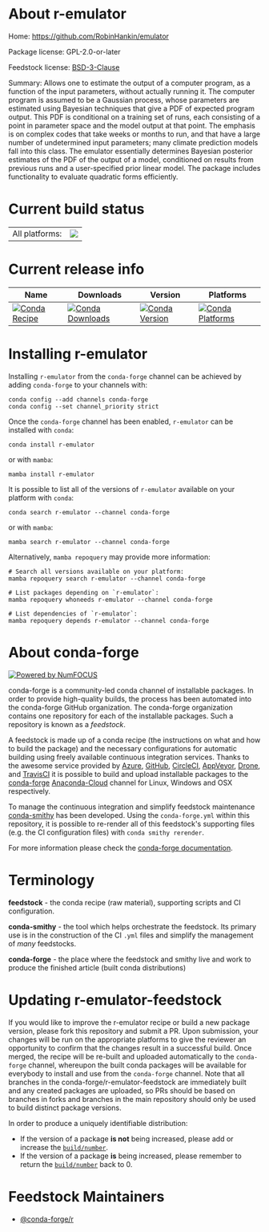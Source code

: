 About r-emulator
================

Home: https://github.com/RobinHankin/emulator

Package license: GPL-2.0-or-later

Feedstock license: [BSD-3-Clause](https://github.com/conda-forge/r-emulator-feedstock/blob/main/LICENSE.txt)

Summary: Allows one to estimate the output of a computer program, as a function of the input parameters, without actually running it. The computer program is assumed to be a Gaussian process, whose parameters are estimated using Bayesian techniques that give a PDF of expected program output.  This PDF is conditional on a training set of runs, each consisting of a point in parameter space and the model output at that point.  The emphasis is on complex codes that take weeks or months to run, and that have a large number of undetermined input parameters; many climate prediction models fall into this class.  The emulator essentially determines Bayesian posterior estimates of the PDF of the output of a model, conditioned on results from previous runs and a user-specified prior linear model.  The package includes functionality to evaluate quadratic forms efficiently.

Current build status
====================


<table><tr><td>All platforms:</td>
    <td>
      <a href="https://dev.azure.com/conda-forge/feedstock-builds/_build/latest?definitionId=15743&branchName=main">
        <img src="https://dev.azure.com/conda-forge/feedstock-builds/_apis/build/status/r-emulator-feedstock?branchName=main">
      </a>
    </td>
  </tr>
</table>

Current release info
====================

| Name | Downloads | Version | Platforms |
| --- | --- | --- | --- |
| [![Conda Recipe](https://img.shields.io/badge/recipe-r--emulator-green.svg)](https://anaconda.org/conda-forge/r-emulator) | [![Conda Downloads](https://img.shields.io/conda/dn/conda-forge/r-emulator.svg)](https://anaconda.org/conda-forge/r-emulator) | [![Conda Version](https://img.shields.io/conda/vn/conda-forge/r-emulator.svg)](https://anaconda.org/conda-forge/r-emulator) | [![Conda Platforms](https://img.shields.io/conda/pn/conda-forge/r-emulator.svg)](https://anaconda.org/conda-forge/r-emulator) |

Installing r-emulator
=====================

Installing `r-emulator` from the `conda-forge` channel can be achieved by adding `conda-forge` to your channels with:

```
conda config --add channels conda-forge
conda config --set channel_priority strict
```

Once the `conda-forge` channel has been enabled, `r-emulator` can be installed with `conda`:

```
conda install r-emulator
```

or with `mamba`:

```
mamba install r-emulator
```

It is possible to list all of the versions of `r-emulator` available on your platform with `conda`:

```
conda search r-emulator --channel conda-forge
```

or with `mamba`:

```
mamba search r-emulator --channel conda-forge
```

Alternatively, `mamba repoquery` may provide more information:

```
# Search all versions available on your platform:
mamba repoquery search r-emulator --channel conda-forge

# List packages depending on `r-emulator`:
mamba repoquery whoneeds r-emulator --channel conda-forge

# List dependencies of `r-emulator`:
mamba repoquery depends r-emulator --channel conda-forge
```


About conda-forge
=================

[![Powered by
NumFOCUS](https://img.shields.io/badge/powered%20by-NumFOCUS-orange.svg?style=flat&colorA=E1523D&colorB=007D8A)](https://numfocus.org)

conda-forge is a community-led conda channel of installable packages.
In order to provide high-quality builds, the process has been automated into the
conda-forge GitHub organization. The conda-forge organization contains one repository
for each of the installable packages. Such a repository is known as a *feedstock*.

A feedstock is made up of a conda recipe (the instructions on what and how to build
the package) and the necessary configurations for automatic building using freely
available continuous integration services. Thanks to the awesome service provided by
[Azure](https://azure.microsoft.com/en-us/services/devops/), [GitHub](https://github.com/),
[CircleCI](https://circleci.com/), [AppVeyor](https://www.appveyor.com/),
[Drone](https://cloud.drone.io/welcome), and [TravisCI](https://travis-ci.com/)
it is possible to build and upload installable packages to the
[conda-forge](https://anaconda.org/conda-forge) [Anaconda-Cloud](https://anaconda.org/)
channel for Linux, Windows and OSX respectively.

To manage the continuous integration and simplify feedstock maintenance
[conda-smithy](https://github.com/conda-forge/conda-smithy) has been developed.
Using the ``conda-forge.yml`` within this repository, it is possible to re-render all of
this feedstock's supporting files (e.g. the CI configuration files) with ``conda smithy rerender``.

For more information please check the [conda-forge documentation](https://conda-forge.org/docs/).

Terminology
===========

**feedstock** - the conda recipe (raw material), supporting scripts and CI configuration.

**conda-smithy** - the tool which helps orchestrate the feedstock.
                   Its primary use is in the construction of the CI ``.yml`` files
                   and simplify the management of *many* feedstocks.

**conda-forge** - the place where the feedstock and smithy live and work to
                  produce the finished article (built conda distributions)


Updating r-emulator-feedstock
=============================

If you would like to improve the r-emulator recipe or build a new
package version, please fork this repository and submit a PR. Upon submission,
your changes will be run on the appropriate platforms to give the reviewer an
opportunity to confirm that the changes result in a successful build. Once
merged, the recipe will be re-built and uploaded automatically to the
`conda-forge` channel, whereupon the built conda packages will be available for
everybody to install and use from the `conda-forge` channel.
Note that all branches in the conda-forge/r-emulator-feedstock are
immediately built and any created packages are uploaded, so PRs should be based
on branches in forks and branches in the main repository should only be used to
build distinct package versions.

In order to produce a uniquely identifiable distribution:
 * If the version of a package **is not** being increased, please add or increase
   the [``build/number``](https://docs.conda.io/projects/conda-build/en/latest/resources/define-metadata.html#build-number-and-string).
 * If the version of a package **is** being increased, please remember to return
   the [``build/number``](https://docs.conda.io/projects/conda-build/en/latest/resources/define-metadata.html#build-number-and-string)
   back to 0.

Feedstock Maintainers
=====================

* [@conda-forge/r](https://github.com/conda-forge/r/)

